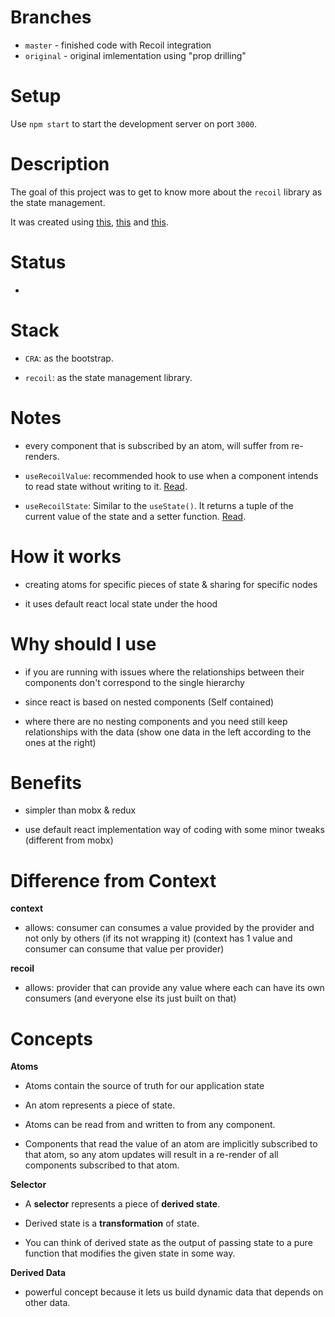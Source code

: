 # Branches

* `master` - finished code with Recoil integration
* `original` - original imlementation using "prop drilling"

# Setup

Use `npm start` to start the development server on port `3000`.

# Description

The goal of this project was to get to know more about the `recoil` library as the state management.

It was created using [this](https://www.youtube.com/watch?v=_ISAA_Jt9kI&ab_channel=ReactEurope), [this](https://www.youtube.com/watch?v=wHe6-2-ZX6Y&ab_channel=LeighHallidayLeighHalliday) and [this](https://youtu.be/JvWukLAdS_8).

# Status

-

# Stack

- `CRA`: as the bootstrap.

- `recoil`: as the state management library.

# Notes

- every component that is subscribed by an atom, will suffer from re-renders.

- `useRecoilValue`: recommended hook to use when a component intends to read state without writing to it. [Read](https://recoiljs.org/docs/api-reference/core/useRecoilValue/).

- `useRecoilState`: Similar to the `useState()`. It returns a tuple of the current value of the state and a setter function. [Read](https://recoiljs.org/docs/api-reference/core/useRecoilState/).

# How it works

- creating atoms for specific pieces of state & sharing for specific nodes

- it uses default react local state under the hood

# Why should I use

- if you are running with issues where the relationships between their components don't correspond to the single hierarchy

- since react is based on nested components (Self contained)

- where there are no nesting components and you need still keep relationships with the data (show one data in the left according to the ones at the right)

# Benefits

- simpler than mobx & redux

- use default react implementation way of coding with some minor tweaks (different from mobx)

# Difference from Context

**context**

- allows: consumer can consumes a value provided by the provider and not only by others (if its not wrapping it) (context has 1 value and consumer can consume that value per provider)

**recoil**

- allows: provider that can provide any value where each can have its own consumers (and everyone else its just built on that)

# Concepts

**Atoms**

- Atoms contain the source of truth for our application state

- An atom represents a piece of state.

- Atoms can be read from and written to from any component.

- Components that read the value of an atom are implicitly subscribed to that atom, so any atom updates will result in a re-render of all components subscribed to that atom.

**Selector**

- A **selector** represents a piece of **derived state**.

- Derived state is a **transformation** of state.

- You can think of derived state as the output of passing state to a pure function that modifies the given state in some way.

**Derived Data**

- powerful concept because it lets us build dynamic data that depends on other data.

